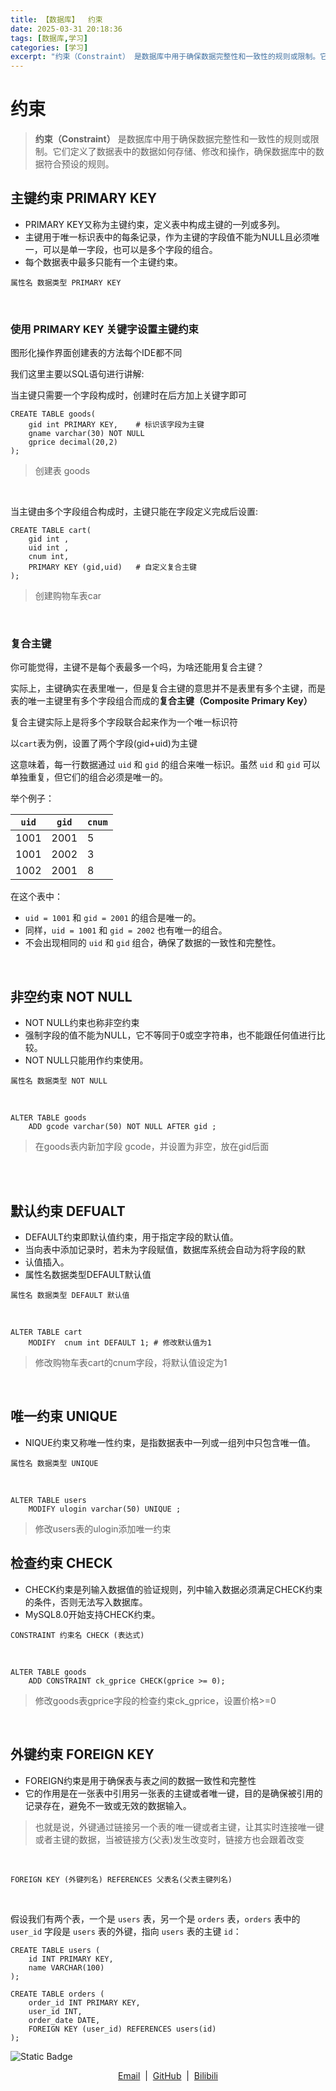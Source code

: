 ```yaml
---
title: 【数据库】  约束
date: 2025-03-31 20:18:36
tags: [数据库,学习]
categories: [学习]
excerpt: "约束（Constraint） 是数据库中用于确保数据完整性和一致性的规则或限制。它们定义了数据表中的数据如何存储、修改和操作，确保数据库中的数据符合预设的规则。"
---
```


# 约束
> **约束（Constraint）** 是数据库中用于确保数据完整性和一致性的规则或限制。它们定义了数据表中的数据如何存储、修改和操作，确保数据库中的数据符合预设的规则。
## 主键约束 PRIMARY KEY

- PRIMARY KEY又称为主键约束，定义表中构成主键的一列或多列。
- 主键用于唯一标识表中的每条记录，作为主键的字段值不能为NULL且必须唯一，可以是单一字段，也可以是多个字段的组合。
- 每个数据表中最多只能有一个主键约束。

`属性名 数据类型 PRIMARY KEY`

<br>

### 使用 PRIMARY KEY 关键字设置主键约束

图形化操作界面创建表的方法每个IDE都不同

我们这里主要以SQL语句进行讲解:

当主键只需要一个字段构成时，创建时在后方加上关键字即可

```mysql
CREATE TABLE goods(
	gid int PRIMARY KEY,	# 标识该字段为主键
    gname varchar(30) NOT NULL
    gprice decimal(20,2)
);
```

> 创建表 goods

<br>

当主键由多个字段组合构成时，主键只能在字段定义完成后设置:

```mysql
CREATE TABLE cart(
    gid int ,
    uid int ,
    cnum int,
    PRIMARY KEY (gid,uid)   # 自定义复合主键
);
```

> 创建购物车表car

<br>

### 复合主键

你可能觉得，主键不是每个表最多一个吗，为啥还能用复合主键？

实际上，主键确实在表里唯一，但是复合主键的意思并不是表里有多个主键，而是表的唯一主键里有多个字段组合而成的**复合主键（Composite Primary Key）**

复合主键实际上是将多个字段联合起来作为一个唯一标识符

以`cart`表为例，设置了两个字段(gid+uid)为主键

这意味着，每一行数据通过 `uid` 和 `gid` 的组合来唯一标识。虽然 `uid` 和 `gid` 可以单独重复，但它们的组合必须是唯一的。

举个例子：

| `uid` | `gid` | `cnum` |
| ----- | ----- | ------ |
| 1001  | 2001  | 5      |
| 1001  | 2002  | 3      |
| 1002  | 2001  | 8      |

在这个表中：

- `uid = 1001` 和 `gid = 2001` 的组合是唯一的。
- 同样，`uid = 1001` 和 `gid = 2002` 也有唯一的组合。
- 不会出现相同的 `uid` 和 `gid` 组合，确保了数据的一致性和完整性。

<br>

##  非空约束 NOT NULL

- NOT NULL约束也称非空约束
- 强制字段的值不能为NULL，它不等同于0或空字符串，也不能跟任何值进行比较。
- NOT NULL只能用作约束使用。

`属性名 数据类型 NOT NULL`

<br>

```mysql
ALTER TABLE goods
    ADD gcode varchar(50) NOT NULL AFTER gid ; 
```

> 在goods表内新加字段 gcode，并设置为非空，放在gid后面

<br>

<br>

## 默认约束 DEFUALT

- DEFAULT约束即默认值约束，用于指定字段的默认值。
- 当向表中添加记录时，若未为字段赋值，数据库系统会自动为将字段的默
- 认值插入。
- 属性名数据类型DEFAULT默认值

`属性名 数据类型 DEFAULT 默认值`

<br>

```mysql
ALTER TABLE cart
    MODIFY  cnum int DEFAULT 1;	# 修改默认值为1
```

> 修改购物车表cart的cnum字段，将默认值设定为1

<br>

## 唯一约束 UNIQUE

- NIQUE约束又称唯一性约束，是指数据表中一列或一组列中只包含唯一值。

`属性名 数据类型 UNIQUE`

<br>

```MYSQL	
ALTER TABLE users
	MODIFY ulogin varchar(50) UNIQUE ;
```

> 修改users表的ulogin添加唯一约束



## 检查约束 CHECK

- CHECK约束是列输入数据值的验证规则，列中输入数据必须满足CHECK约束的条件，否则无法写入数据库。
- MySQL8.0开始支持CHECK约束。

`CONSTRAINT 约束名 CHECK (表达式)`

<br>

```mysql
ALTER TABLE goods
	ADD CONSTRAINT ck_gprice CHECK(gprice >= 0);
```

> 修改goods表gprice字段的检查约束ck_gprice，设置价格>=0

<br>

## 外键约束 FOREIGN KEY

- FOREIGN约束是用于确保表与表之间的数据一致性和完整性
- 它的作用是在一张表中引用另一张表的主键或者唯一键，目的是确保被引用的记录存在，避免不一致或无效的数据输入。

> 也就是说，外键通过链接另一个表的唯一键或者主键，让其实时连接唯一键或者主键的数据，当被链接方(父表)发生改变时，链接方也会跟着改变

<br>

`FOREIGN KEY (外键列名) REFERENCES 父表名(父表主键列名)`

<br>

假设我们有两个表，一个是 `users` 表，另一个是 `orders` 表，`orders` 表中的 `user_id` 字段是 `users` 表的外键，指向 `users` 表的主键 `id`：

```mysql
CREATE TABLE users (
    id INT PRIMARY KEY,
    name VARCHAR(100)
);

CREATE TABLE orders (
    order_id INT PRIMARY KEY,
    user_id INT,
    order_date DATE,
    FOREIGN KEY (user_id) REFERENCES users(id)
);
```
![Static Badge](https://img.shields.io/badge/状态-待更新-brightgreen?style=flat-square)

<div align="center">
<a href="mailto:yanxiaoxaya@outlook.com">Email</a>  |  <a href="https://github.com/ssxaya">GitHub</a>  |  <a href="https://space.bilibili.com/359322078">Bilibili</a>
</div>